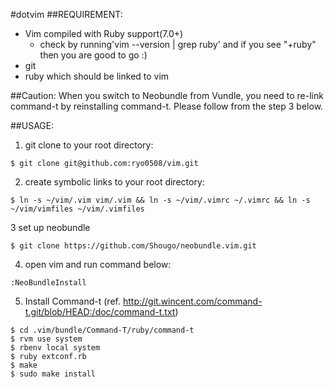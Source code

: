#dotvim
##REQUIREMENT:
* Vim compiled with Ruby support(7.0+)
  - check by running'vim --version | grep ruby' and if you see "+ruby" then you are good to go :)
* git 
* ruby which should be linked to vim

##Caution:
When you switch to Neobundle from Vundle, you need to re-link command-t by reinstalling command-t.
Please follow from the step 3 below.


##USAGE:
1. git clone to your root directory:  
```
$ git clone git@github.com:ryo0508/vim.git
```

2. create symbolic links to your root directory:  
```
$ ln -s ~/vim/.vim vim/.vim && ln -s ~/vim/.vimrc ~/.vimrc && ln -s ~/vim/vimfiles ~/vim/.vimfiles
```
  
3 set up neobundle
```
$ git clone https://github.com/Shougo/neobundle.vim.git
```

4. open vim and run command below:  
```
:NeoBundleInstall
```

5. Install Command-t  (ref. http://git.wincent.com/command-t.git/blob/HEAD:/doc/command-t.txt)
```
$ cd .vim/bundle/Command-T/ruby/command-t
$ rvm use system
$ rbenv local system
$ ruby extconf.rb
$ make
$ sudo make install
```
